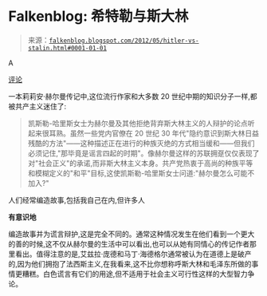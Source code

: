 <!--yml

类别: 未分类

日期: 2024-05-12 20:30:25

-->

# Falkenblog: 希特勒与斯大林

> 来源：[`falkenblog.blogspot.com/2012/05/hitler-vs-stalin.html#0001-01-01`](http://falkenblog.blogspot.com/2012/05/hitler-vs-stalin.html#0001-01-01)

A

[评论](http://online.wsj.com/article/SB10001424052702304050304577375861475185678.html)

一本莉莉安·赫尔曼传记中,这位流行作家和大多数 20 世纪中期的知识分子一样,都被共产主义迷住了:

> 凯斯勒-哈里斯女士为赫尔曼及其他拒绝背弃斯大林主义的人辩护的论点听起来很耳熟。虽然一些党内官僚在 20 世纪 30 年代"隐约意识到斯大林日益残酷的方法"——这种描述正在进行的种族灭绝的方式相当缓和——但我们必须记住,"那毕竟是谣言四起的时期"。像赫尔曼这样的苏联拥趸仅仅表现了对"社会正义"的承诺,而非斯大林主义本身。共产党热衷于高尚的种族平等和模糊定义的"和平"目标,这使凯斯勒-哈里斯女士问道:"赫尔曼怎么可能不加入?"

人们经常编造故事,包括我自己在内,但许多人

**有意识地**

编造故事并为谎言辩护,这是完全不同的。通常这种情况发生在他们看到一个更大的善的时候,这不仅从赫尔曼的生活中可以看出,也可以从她有同情心的传记作者那里看出。值得注意的是,艾兹拉·庞德和马丁·海德格尔通常被认为在道德上是破产的,因为他们拥抱了法西斯主义,在我看来,这不比你想称呼斯大林和毛泽东所做的事情更糟糕。白色谎言有它们的用途,但不适用于社会主义可行性这样的大型智力争论。
